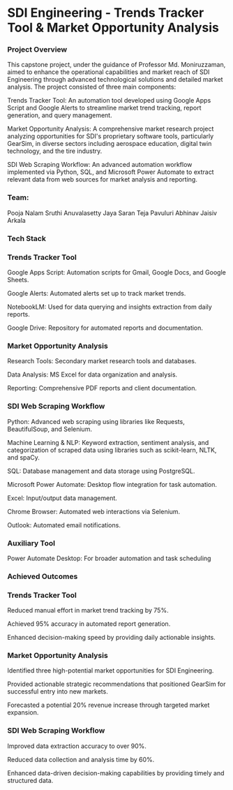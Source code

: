 # SDI Engineering - Trends Tracker Tool &amp; Market Opportunity Analysis

### Project Overview

This capstone project, under the guidance of Professor Md. Moniruzzaman, aimed to enhance the operational capabilities and market reach of SDI Engineering through advanced technological solutions and detailed market analysis. The project consisted of three main components:

Trends Tracker Tool: An automation tool developed using Google Apps Script and Google Alerts to streamline market trend tracking, report generation, and query management.

Market Opportunity Analysis: A comprehensive market research project analyzing opportunities for SDI's proprietary software tools, particularly GearSim, in diverse sectors including aerospace education, digital twin technology, and the tire industry.

SDI Web Scraping Workflow:  An advanced automation workflow implemented via Python, SQL, and Microsoft Power Automate to extract relevant data from web sources for market analysis and reporting.

### Team:

Pooja Nalam
Sruthi Anuvalasetty
Jaya Saran Teja Pavuluri
Abhinav Jaisiv Arkala


### Tech Stack

### Trends Tracker Tool

Google Apps Script: Automation scripts for Gmail, Google Docs, and Google Sheets.

Google Alerts: Automated alerts set up to track market trends.

NotebookLM: Used for data querying and insights extraction from daily reports.

Google Drive: Repository for automated reports and documentation.

### Market Opportunity Analysis

Research Tools: Secondary market research tools and databases.

Data Analysis: MS Excel for data organization and analysis.

Reporting: Comprehensive PDF reports and client documentation.

### SDI Web Scraping Workflow

Python: Advanced web scraping using libraries like Requests, BeautifulSoup, and Selenium.

Machine Learning & NLP: Keyword extraction, sentiment analysis, and categorization of scraped data using libraries such as scikit-learn, NLTK, and spaCy.

SQL: Database management and data storage using PostgreSQL.

Microsoft Power Automate: Desktop flow integration for task automation.

Excel: Input/output data management.

Chrome Browser: Automated web interactions via Selenium.

Outlook: Automated email notifications.

### Auxiliary Tool

Power Automate Desktop: For broader automation and task scheduling


### Achieved Outcomes

### Trends Tracker Tool

Reduced manual effort in market trend tracking by 75%.

Achieved 95% accuracy in automated report generation.

Enhanced decision-making speed by providing daily actionable insights.

### Market Opportunity Analysis

Identified three high-potential market opportunities for SDI Engineering.

Provided actionable strategic recommendations that positioned GearSim for successful entry into new markets.

Forecasted a potential 20% revenue increase through targeted market expansion.

### SDI Web Scraping Workflow

Improved data extraction accuracy to over 90%.

Reduced data collection and analysis time by 60%.

Enhanced data-driven decision-making capabilities by providing timely and structured data.
